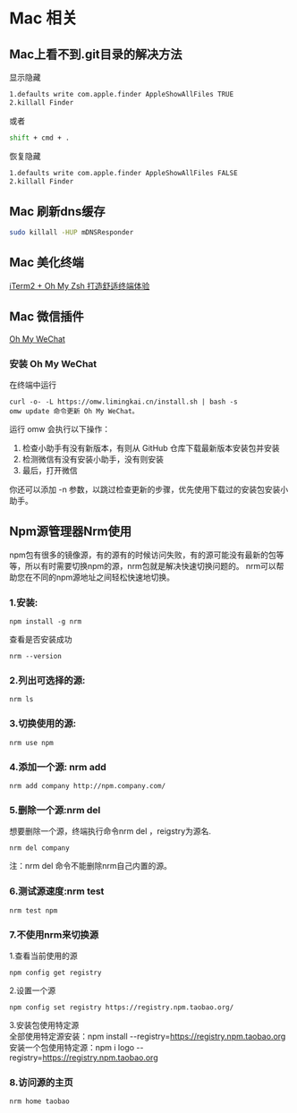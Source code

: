 # Mac 相关

## Mac上看不到.git目录的解决方法
显示隐藏
```sh
1.defaults write com.apple.finder AppleShowAllFiles TRUE
2.killall Finder
```
或者
```sh
shift + cmd + .
```

恢复隐藏
```sh
1.defaults write com.apple.finder AppleShowAllFiles FALSE
2.killall Finder
```

## Mac 刷新dns缓存
```sh
sudo killall -HUP mDNSResponder
```

## Mac 美化终端
[iTerm2 + Oh My Zsh 打造舒适终端体验](https://zhuanlan.zhihu.com/p/37195261)


## Mac 微信插件
[Oh My WeChat](https://github.com/lmk123/oh-my-wechat#oh-my-wechat)
### 安装 Oh My WeChat
在终端中运行
```
curl -o- -L https://omw.limingkai.cn/install.sh | bash -s
omw update 命令更新 Oh My WeChat。
```
运行 omw 会执行以下操作：

1. 检查小助手有没有新版本，有则从 GitHub 仓库下载最新版本安装包并安装  
2. 检测微信有没有安装小助手，没有则安装  
3. 最后，打开微信

你还可以添加 -n 参数，以跳过检查更新的步骤，优先使用下载过的安装包安装小助手。

## Npm源管理器Nrm使用
npm包有很多的镜像源，有的源有的时候访问失败，有的源可能没有最新的包等等，所以有时需要切换npm的源，nrm包就是解决快速切换问题的。
nrm可以帮助您在不同的npm源地址之间轻松快速地切换。
### 1.安装:
```
npm install -g nrm
```
查看是否安装成功
```
nrm --version
```
### 2.列出可选择的源:
```
nrm ls
```
### 3.切换使用的源:
```
nrm use npm
```
### 4.添加一个源: nrm add <registry> <url>
```
nrm add company http://npm.company.com/ 
```
### 5.删除一个源:nrm del <registry>
想要删除一个源，终端执行命令nrm del <registry>，reigstry为源名.
```
nrm del company
```
注：nrm del 命令不能删除nrm自己内置的源。
### 6.测试源速度:nrm test
```
nrm test npm
```
### 7.不使用nrm来切换源
1.查看当前使用的源
```
npm config get registry
```
2.设置一个源
```
npm config set registry https://registry.npm.taobao.org/
```
3.安装包使用特定源   
全部使用特定源安装：npm install --registry=https://registry.npm.taobao.org  
安装一个包使用特定源：npm i logo --registry=https://registry.npm.taobao.org  
### 8.访问源的主页
```
nrm home taobao
```




